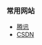 
<h3>常用网站</h3>
<ul>
  <li><a href="https://www.qq.com"             target="view_window">腾讯</a></li>
  <li><a href="https://www.csdn.net"   target="view_window">CSDN</a></li>
</ul>
